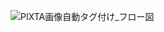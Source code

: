 ![PIXTA画像自動タグ付け_フロー図](https://user-images.githubusercontent.com/73539555/157589162-69f7f3e5-8e09-4961-bf8d-8c41111b92ef.png)
